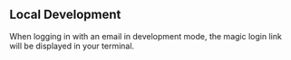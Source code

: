 ## Local Development

When logging in with an email in development mode, the magic login link will be displayed in your terminal.



